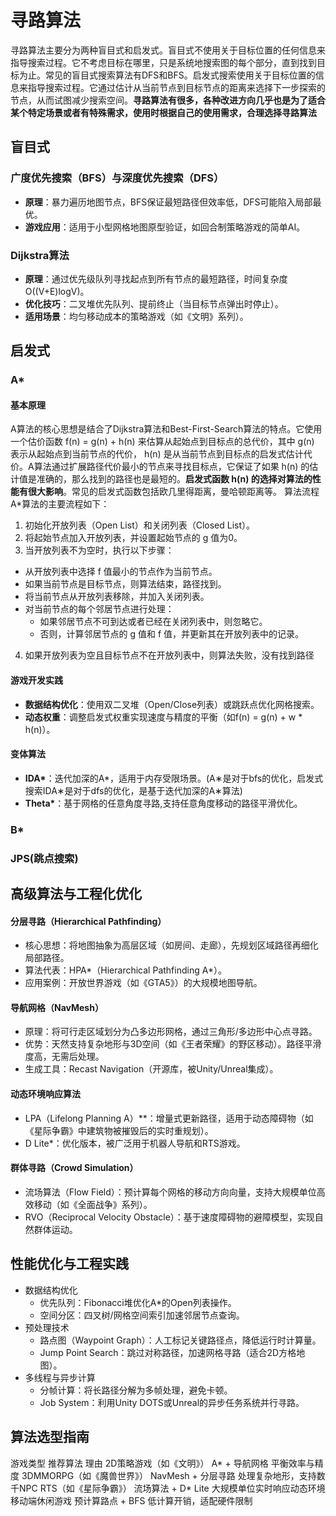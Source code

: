# 寻路算法
寻路算法主要分为两种盲目式和启发式。盲目式不使用关于目标位置的任何信息来指导搜索过程。它不考虑目标在哪里，只是系统地搜索图的每个部分，直到找到目标为止。常见的盲目式搜索算法有DFS和BFS。启发式搜索使用关于目标位置的信息来指导搜索过程。它通过估计从当前节点到目标节点的距离来选择下一步探索的节点，从而试图减少搜索空间。**寻路算法有很多，各种改进方向几乎也是为了适合某个特定场景或者有特殊需求，使用时根据自己的使用需求，合理选择寻路算法**
## 盲目式
### 广度优先搜索（BFS）与深度优先搜索（DFS）
- **原理**：暴力遍历地图节点，BFS保证最短路径但效率低，DFS可能陷入局部最优。
- **游戏应用**：适用于小型网格地图原型验证，如回合制策略游戏的简单AI。
### Dijkstra算法
- **原理**：通过优先级队列寻找起点到所有节点的最短路径，时间复杂度O((V+E)logV)。
- **优化技巧**：二叉堆优先队列、提前终止（当目标节点弹出时停止）。
- **适用场景**：均匀移动成本的策略游戏（如《文明》系列）。
## 启发式
### A*
#### 基本原理
A算法的核心思想是结合了Dijkstra算法和Best-First-Search算法的特点。它使用一个估价函数 f(n) = g(n) + h(n) 来估算从起始点到目标点的总代价，其中 g(n) 表示从起始点到当前节点的代价， h(n) 是从当前节点到目标点的启发式估计代价。A算法通过扩展路径代价最小的节点来寻找目标点，它保证了如果 h(n) 的估计值是准确的，那么找到的路径也是最短的。**启发式函数 h(n) 的选择对算法的性能有很大影响**。常见的启发式函数包括欧几里得距离，曼哈顿距离等。
算法流程
A*算法的主要流程如下：
1. 初始化开放列表（Open List）和关闭列表（Closed List）。
2. 将起始节点加入开放列表，并设置起始节点的 g 值为0。
3. 当开放列表不为空时，执行以下步骤：
  - 从开放列表中选择 f 值最小的节点作为当前节点。
  - 如果当前节点是目标节点，则算法结束，路径找到。
  - 将当前节点从开放列表移除，并加入关闭列表。
  - 对当前节点的每个邻居节点进行处理：
    - 如果邻居节点不可到达或者已经在关闭列表中，则忽略它。
    - 否则，计算邻居节点的 g 值和 f 值，并更新其在开放列表中的记录。
4. 如果开放列表为空且目标节点不在开放列表中，则算法失败，没有找到路径
#### 游戏开发实践
- **数据结构优化**：使用双二叉堆（Open/Close列表）或跳跃点优化网格搜索。
- **动态权重**：调整启发式权重实现速度与精度的平衡（如f(n) = g(n) + w * h(n)）。
#### 变体算法
- **IDA\***：迭代加深的A*，适用于内存受限场景。(A∗是对于bfs的优化，启发式搜索IDA∗是对于dfs的优化，是基于迭代加深的A∗算法)
- **Theta\***：基于网格的任意角度寻路,支持任意角度移动的路径平滑优化。
### B*

### JPS(跳点搜索)

## 高级算法与工程化优化
#### 分层寻路（Hierarchical Pathfinding）
- 核心思想：将地图抽象为高层区域（如房间、走廊），先规划区域路径再细化局部路径。
- 算法代表：HPA*（Hierarchical Pathfinding A*）。
- 应用案例：开放世界游戏（如《GTA5》）的大规模地图导航。
#### 导航网格（NavMesh）
- 原理：将可行走区域划分为凸多边形网格，通过三角形/多边形中心点寻路。
- 优势：天然支持复杂地形与3D空间（如《王者荣耀》的野区移动）。路径平滑度高，无需后处理。
- 生成工具：Recast Navigation（开源库，被Unity/Unreal集成）。
#### 动态环境响应算法
- LPA（Lifelong Planning A）**：增量式更新路径，适用于动态障碍物（如《星际争霸》中建筑物被摧毁后的实时重规划）。
- D Lite*：优化版本，被广泛用于机器人导航和RTS游戏。
#### 群体寻路（Crowd Simulation）
- 流场算法（Flow Field）：预计算每个网格的移动方向向量，支持大规模单位高效移动（如《全面战争》系列）。
- RVO（Reciprocal Velocity Obstacle）：基于速度障碍物的避障模型，实现自然群体运动。
## 性能优化与工程实践
- 数据结构优化
  - 优先队列：Fibonacci堆优化A*的Open列表操作。
  - 空间分区：四叉树/网格空间索引加速邻居节点查询。
- 预处理技术
  - 路点图（Waypoint Graph）：人工标记关键路径点，降低运行时计算量。
  - Jump Point Search：跳过对称路径，加速网格寻路（适合2D方格地图）。
- 多线程与异步计算
  - 分帧计算：将长路径分解为多帧处理，避免卡顿。
  - Job System：利用Unity DOTS或Unreal的异步任务系统并行寻路。
## 算法选型指南
游戏类型    推荐算法    理由
2D策略游戏（如《文明》） A* + 导航网格   平衡效率与精度
3DMMORPG（如《魔兽世界》）  NavMesh + 分层寻路  处理复杂地形，支持数千NPC
RTS（如《星际争霸》）	流场算法 + D* Lite	大规模单位实时响应动态环境
移动端休闲游戏	预计算路点 + BFS	低计算开销，适配硬件限制
